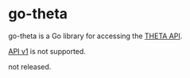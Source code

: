 # go-theta
go-theta is a Go library for accessing the [THETA API](https://developers.theta360.com/en/docs/).

[API v1](https://developers.theta360.com/en/docs/v1/ptpip_reference/) is not supported.

not released.